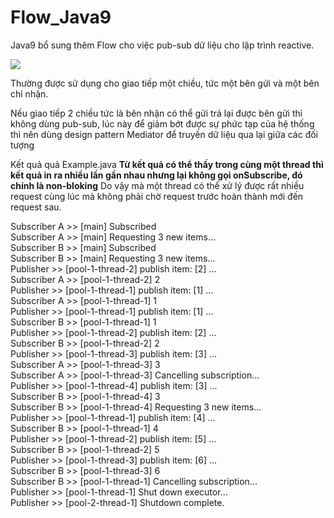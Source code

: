 # Flow_Java9
Java9 bổ sung thêm Flow cho việc pub-sub dữ liệu cho lập trình reactive.

<img src='https://github.com/LongHuu100/Flow_Java9/blob/main/java-9-flow-pubisher-subscriber-example.png' />

Thường được sử dụng cho giao tiếp một chiều, tức một bên gửi và một bên chỉ nhận.

Nếu giao tiếp 2 chiều tức là bên nhận có thể gửi trả lại được bên gửi thì không dùng pub-sub, lúc này để giảm bớt được sự phức tạp của hệ thống thì nên dùng design pattern Mediator
để truyền dữ liệu qua lại giữa các đối tượng

Kết quả quả Example.java
<strong>Từ kết quả có thể thấy trong cùng một thread thì kết quả in ra nhiều lần gần nhau nhưng lại không gọi onSubscribe, đó chính là non-bloking</strong>
Do vậy mà một thread có thể xử lý được rất nhiều request cùng lúc mà không phải chờ request trước hoàn thành mới đến request sau.

Subscriber A >> [main] Subscribed \
Subscriber A >> [main] Requesting 3 new items... \
Subscriber B >> [main] Subscribed \
Subscriber B >> [main] Requesting 3 new items... \
Publisher >> [pool-1-thread-2] publish item: [2] ... \
Subscriber A >> [pool-1-thread-2] 2 \
Publisher >> [pool-1-thread-1] publish item: [1] ... \
Subscriber A >> [pool-1-thread-1] 1 \
Publisher >> [pool-1-thread-1] publish item: [1] ... \
Subscriber B >> [pool-1-thread-1] 1 \
Publisher >> [pool-1-thread-2] publish item: [2] ... \
Subscriber B >> [pool-1-thread-2] 2 \
Publisher >> [pool-1-thread-3] publish item: [3] ... \
Subscriber A >> [pool-1-thread-3] 3 \
Subscriber A >> [pool-1-thread-3] Cancelling subscription... \
Publisher >> [pool-1-thread-4] publish item: [3] ... \
Subscriber B >> [pool-1-thread-4] 3 \
Subscriber B >> [pool-1-thread-4] Requesting 3 new items... \
Publisher >> [pool-1-thread-1] publish item: [4] ... \
Subscriber B >> [pool-1-thread-1] 4 \
Publisher >> [pool-1-thread-2] publish item: [5] ... \
Subscriber B >> [pool-1-thread-2] 5 \
Publisher >> [pool-1-thread-3] publish item: [6] ... \
Subscriber B >> [pool-1-thread-3] 6 \
Subscriber B >> [pool-1-thread-1] Cancelling subscription... \
Publisher >> [pool-1-thread-1] Shut down executor... \
Publisher >> [pool-2-thread-1] Shutdown complete.
